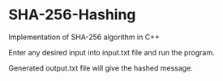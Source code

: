 # SHA-256-Hashing
Implementation of SHA-256 algorithm in C++

Enter any desired input into input.txt file and run the program.

Generated output.txt file will give the hashed message.
